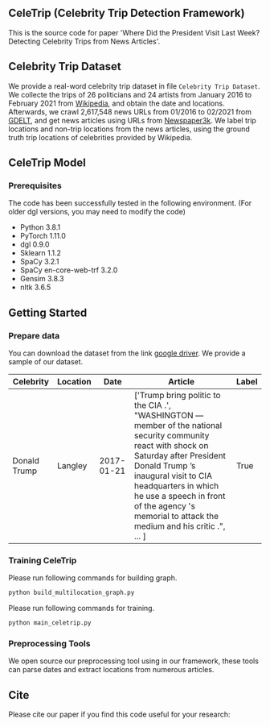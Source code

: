 ## CeleTrip (Celebrity Trip Detection Framework)
This is the source code for paper 'Where Did the President Visit Last Week? Detecting Celebrity Trips from News Articles'.

## Celebrity Trip Dataset
We provide a real-word celebrity trip dataset in file `Celebrity Trip Dataset`. We collecte the trips of 26 politicians and 24 artists from January 2016 to February 2021 from [Wikipedia](https://www.wikipedia.org/), and obtain the date and locations. Afterwards, we crawl 2,617,548 news URLs from 01/2016 to 02/2021 from [GDELT](https://www.gdeltproject.org/), and get news articles using URLs from [Newspaper3k](https://github.com/codelucas/newspaper). We label trip locations and non-trip locations from the news articles, using the ground truth trip locations of celebrities provided by Wikipedia.


## CeleTrip Model

### Prerequisites

The code has been successfully tested in the following environment. (For older dgl versions, you may need to modify the code)

 - Python 3.8.1
 - PyTorch 1.11.0
 - dgl 0.9.0
 - Sklearn 1.1.2
 - SpaCy 3.2.1
 - SpaCy en-core-web-trf 3.2.0
 - Gensim 3.8.3
 - nltk 3.6.5

## Getting Started

### Prepare data

You can download the dataset from the link [google driver](https://drive.google.com/drive/folders/1bdD3hkuTm2Z92pNX5_ryX2IZsiLPuV-5?usp=sharing). We provide a sample of our dataset.

| Celebrity | Location | Date | Article | Label |
| --- | --- | --- | --- | --- |
| Donald Trump | Langley | 2017-01-21 | ['Trump bring politic to the CIA .', "WASHINGTON — member of the national security community react with shock on Saturday after President Donald Trump ’s inaugural visit to CIA headquarters in which he use a speech in front of the agency 's memorial to attack the medium and his critic .", ... ] | True |

<!-- | label	| name |	date |	location |	clean_sen_list |	ent_list |	url_list	| article |
| --- | --- | --- | --- | --- | --- | --- | --- |
| True | Donald Trump | 2017-01-21 | Langley | Trump also speak of the crowd size on Saturday while speak at CIA headquarters in Langley , Va. Todd on Sunday say tell falsehood " undermine the credibility " of the White House press shop . | [['Trump', 'PERSON'], ['Saturday', 'DATE'], ['CIA', 'ORG'], ['Langley', 'GPE'], ['Va.', 'GPE'], ['Todd', 'PERSON'], ['Sunday', 'DATE'], ['White House', 'ORG']] | ['https://www.buzzfeednews.com/article/nancyyoussef/trump-brings-politics-to-the-cia',...] | ['Trump bring politic to the CIA .', "WASHINGTON — member of the national security community react with shock on Saturday after President Donald Trump ’s inaugural visit to CIA headquarters in which he use a speech in front of the agency 's memorial to attack the medium and his critic .", ... ]|  -->

### Training CeleTrip

Please run following commands for building graph.
```python
python build_multilocation_graph.py
```

Please run following commands for training.
```python
python main_celetrip.py
```


### Preprocessing Tools

We open source our preprocessing tool using in our framework, these tools can parse dates and extract locations from numerous articles. 

<!-- ## Trips Visualization

We provide a [tool](http://itin.joycez.xyz/) to visualize the result of our trip-extraction model CeleTrip.
 -->

## Cite
Please cite our paper if you find this code useful for your research:

 


<!-- Description of this project



- Celebrity Trip Dataset
- TKGAT model
- trips_visualization

## Dataset

This is the dataset of celebrity trips.



## TKGAT Model

This is the implementation of TKGAT.



## Trips Visualization

We provide a [tool](http://itin.joycez.xyz/) to visualize the result of our trip-extraction model TKGAT. -->
